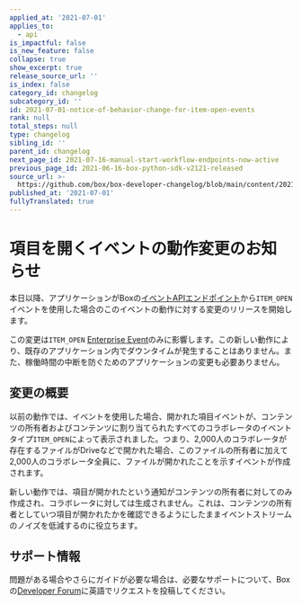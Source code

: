```yaml
---
applied_at: '2021-07-01'
applies_to:
  - api
is_impactful: false
is_new_feature: false
collapse: true
show_excerpt: true
release_source_url: ''
is_index: false
category_id: changelog
subcategory_id: ''
id: 2021-07-01-notice-of-behavior-change-for-item-open-events
rank: null
total_steps: null
type: changelog
sibling_id: ''
parent_id: changelog
next_page_id: 2021-07-16-manual-start-workflow-endpoints-now-active
previous_page_id: 2021-06-16-box-python-sdk-v2121-released
source_url: >-
  https://github.com/box/box-developer-changelog/blob/main/content/2021/07-01-notice-of-behavior-change-for-item-open-events.md
published_at: '2021-07-01'
fullyTranslated: true
---
```

# 項目を開くイベントの動作変更のお知らせ

本日以降、アプリケーションがBoxの[イベントAPIエンドポイント][event-apis]から`ITEM_OPEN`イベントを使用した場合のこのイベントの動作に対する変更のリリースを開始します。

この変更は`ITEM_OPEN` [Enterprise Event][user-events]のみに影響します。この新しい動作により、既存のアプリケーション内でダウンタイムが発生することはありません。また、稼働時間の中断を防ぐためのアプリケーションの変更も必要ありません。

## 変更の概要

以前の動作では、イベントを使用した場合、開かれた項目イベントが、コンテンツの所有者およびコンテンツに割り当てられたすべてのコラボレータのイベントタイプ`ITEM_OPEN`によって表示されました。つまり、2,000人のコラボレータが存在するファイルがDriveなどで開かれた場合、このファイルの所有者に加えて2,000人のコラボレータ全員に、ファイルが開かれたことを示すイベントが作成されます。

新しい動作では、項目が開かれたという通知がコンテンツの所有者に対してのみ作成され、コラボレータに対しては生成されません。これは、コンテンツの所有者としていつ項目が開かれたかを確認できるようにしたままイベントストリームのノイズを低減するのに役立ちます。

## サポート情報

問題がある場合やさらにガイドが必要な場合は、必要なサポートについて、Boxの[Developer Forum][forum]に英語でリクエストを投稿してください。

[event-apis]: https://developer.box.com/reference/get-events

[user-events]: g://events/enterprise-events/for-enterprise

[forum]: https://support.box.com/hc/en-us/community/topics/360001932973-Platform-and-Developer-Forum
